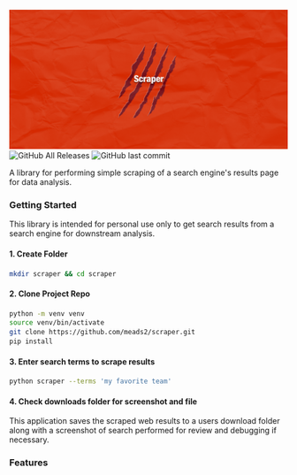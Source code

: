 ![](docs/Artboard.png)
![GitHub All Releases](https://img.shields.io/github/downloads/meads2/scraper/total)
![GitHub last commit](https://img.shields.io/github/last-commit/meads2/scraper)

A library for performing simple scraping of a search engine's results page for data analysis.

### **Getting Started**
This library is intended for personal use only to get search results from a search engine for downstream analysis. 

#### 1. Create Folder
```bash
mkdir scraper && cd scraper
```

#### 2. Clone Project Repo
```bash
python -m venv venv
source venv/bin/activate
git clone https://github.com/meads2/scraper.git
pip install
```

#### 3. Enter search terms to scrape results
```bash
python scraper --terms 'my favorite team'
```

#### 4. Check downloads folder for screenshot and file
This application saves the scraped web results to a users download folder along with a screenshot of search performed for review and debugging if necessary.

### **Features**